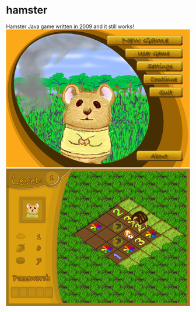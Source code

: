 # hamster
Hamster Java game written in 2009 and it still works! 
![Menu](img_1.png)
![Gameplay](img_2.png) 
